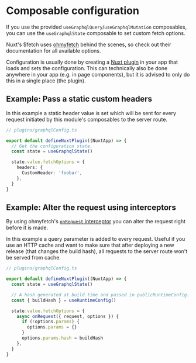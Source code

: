 # Composable configuration

If you use the provided `useGraphqlQuery`/`useGraphqlMutation` composables, you
can use the `useGraphqlState` composable to set custom fetch options.

Nuxt's $fetch uses [ohmyfetch](https://github.com/unjs/ohmyfetch) behind the
scenes, so check out their documentation for all available options.

Configuration is usually done by creating a [Nuxt
plugin](https://v3.nuxtjs.org/guide/directory-structure/plugins/) in your app
that loads and sets the configuration. This can technically also be done
anywhere in your app (e.g. in page components), but it is advised to only do
this in a single place (the plugin).

## Example: Pass a static custom headers
In this example a static header value is set which will be sent for every
request initiated by this module's composables to the server route.

```typescript
// plugins/graphqlConfig.ts

export default defineNuxtPlugin((NuxtApp) => {
  // Get the configuration state.
  const state = useGraphqlState()

  state.value.fetchOptions = {
    headers: {
      CustomHeader: 'foobar',
    },
  }
}
```

## Example: Alter the request using interceptors

By using ohmyfetch's [`onRequest`
interceptor](https://github.com/unjs/ohmyfetch#onrequest-request-options-) you
can alter the request right before it is made.

In this example a query parameter is added to every request. Useful if you use
an HTTP cache and want to make sure that after deploying a new release (that
changes the build hash), all requests to the server route won't be served from
cache.

```typescript
// plugins/graphqlConfig.ts

export default defineNuxtPlugin((NuxtApp) => {
  const state = useGraphqlState()

  // A hash generated at build time and passed in publicRuntimeConfig.
  const { buildHash } = useRuntimeConfig()

  state.value.fetchOptions = {
    async onRequest({ request, options }) {
      if (!options.params) {
        options.params = {}
      }
      options.params.hash = buildHash
    },
  }
}
```
